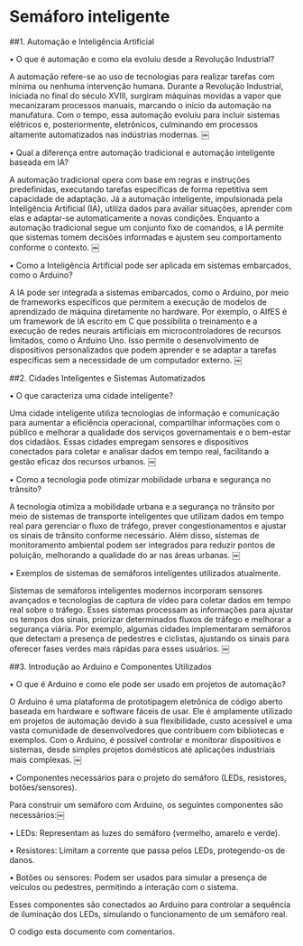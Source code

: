 # Semáforo inteligente

##1. Automação e Inteligência Artificial

•	O que é automação e como ela evoluiu desde a Revolução Industrial?

A automação refere-se ao uso de tecnologias para realizar tarefas com mínima ou nenhuma intervenção humana. Durante a Revolução Industrial, iniciada no final do século XVIII, surgiram máquinas movidas a vapor que mecanizaram processos manuais, marcando o início da automação na manufatura. Com o tempo, essa automação evoluiu para incluir sistemas elétricos e, posteriormente, eletrônicos, culminando em processos altamente automatizados nas indústrias modernas. ￼
	
•	Qual a diferença entre automação tradicional e automação inteligente baseada em IA?

A automação tradicional opera com base em regras e instruções predefinidas, executando tarefas específicas de forma repetitiva sem capacidade de adaptação. Já a automação inteligente, impulsionada pela Inteligência Artificial (IA), utiliza dados para avaliar situações, aprender com elas e adaptar-se automaticamente a novas condições. Enquanto a automação tradicional segue um conjunto fixo de comandos, a IA permite que sistemas tomem decisões informadas e ajustem seu comportamento conforme o contexto. ￼
	
•	Como a Inteligência Artificial pode ser aplicada em sistemas embarcados, como o Arduino?

A IA pode ser integrada a sistemas embarcados, como o Arduino, por meio de frameworks específicos que permitem a execução de modelos de aprendizado de máquina diretamente no hardware. Por exemplo, o AIfES é um framework de IA escrito em C que possibilita o treinamento e a execução de redes neurais artificiais em microcontroladores de recursos limitados, como o Arduino Uno. Isso permite o desenvolvimento de dispositivos personalizados que podem aprender e se adaptar a tarefas específicas sem a necessidade de um computador externo. ￼

##2. Cidades Inteligentes e Sistemas Automatizados

•	O que caracteriza uma cidade inteligente?

Uma cidade inteligente utiliza tecnologias de informação e comunicação para aumentar a eficiência operacional, compartilhar informações com o público e melhorar a qualidade dos serviços governamentais e o bem-estar dos cidadãos. Essas cidades empregam sensores e dispositivos conectados para coletar e analisar dados em tempo real, facilitando a gestão eficaz dos recursos urbanos. ￼

•	Como a tecnologia pode otimizar mobilidade urbana e segurança no trânsito?

A tecnologia otimiza a mobilidade urbana e a segurança no trânsito por meio de sistemas de transporte inteligentes que utilizam dados em tempo real para gerenciar o fluxo de tráfego, prever congestionamentos e ajustar os sinais de trânsito conforme necessário. Além disso, sistemas de monitoramento ambiental podem ser integrados para reduzir pontos de poluição, melhorando a qualidade do ar nas áreas urbanas. ￼

•	Exemplos de sistemas de semáforos inteligentes utilizados atualmente.

Sistemas de semáforos inteligentes modernos incorporam sensores avançados e tecnologias de captura de vídeo para coletar dados em tempo real sobre o tráfego. Esses sistemas processam as informações para ajustar os tempos dos sinais, priorizar determinados fluxos de tráfego e melhorar a segurança viária. Por exemplo, algumas cidades implementaram semáforos que detectam a presença de pedestres e ciclistas, ajustando os sinais para oferecer fases verdes mais rápidas para esses usuários. ￼

##3. Introdução ao Arduino e Componentes Utilizados
	
•	O que é Arduino e como ele pode ser usado em projetos de automação?

O Arduino é uma plataforma de prototipagem eletrônica de código aberto baseada em hardware e software fáceis de usar. Ele é amplamente utilizado em projetos de automação devido à sua flexibilidade, custo acessível e uma vasta comunidade de desenvolvedores que contribuem com bibliotecas e exemplos. Com o Arduino, é possível controlar e monitorar dispositivos e sistemas, desde simples projetos domésticos até aplicações industriais mais complexas. ￼

•	Componentes necessários para o projeto do semáforo (LEDs, resistores, botões/sensores).

Para construir um semáforo com Arduino, os seguintes componentes são necessários:￼
	
•	LEDs: Representam as luzes do semáforo (vermelho, amarelo e verde).
	
•	Resistores: Limitam a corrente que passa pelos LEDs, protegendo-os de danos.
	
•	Botões ou sensores: Podem ser usados para simular a presença de veículos ou pedestres, permitindo a interação com o sistema.

Esses componentes são conectados ao Arduino para controlar a sequência de iluminação dos LEDs, simulando o funcionamento de um semáforo real.

O codigo esta documento com comentarios.